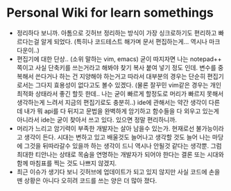 # Personal Wiki for learn somethings
  - 정리하다 보니까. 아톰으로 깃허브 정리하는 방식이 가장 싱크로하기도 편리하고 빠르다는걸 알게 되었다. (특히나 코드테스트 해가며 문서 편집하는게... 역시나 마크다운이..)
  - 편집기에 대한 단상.. (소위 말하는 vim, emacs) 굳이 따지자면 나는 notepad++ 쪽이고 사실 단축키를 쓰는거라고 해봐야 찾기 복사 붙여 넣기 정도 인데. 변수를 중복해서 쓴다거나 하는 건 지양해야 하는거고 따라서 대부분의 경우는 단순히 편집기로서는 그다지 효용성이 없다고도 볼수 있겠다. (물론 잘꾸민 vim같은 경우는 개인 최적화 상태라서 좋긴 할듯 한데.. 나는 굳이 빠르게 할정도로 머리가 빠르지 못해서 생각하는게 느려서 지금의 편집기로도 충분히..) ide에 관해서는 약간 생각이 다른데 내가 뭐 api를 다 뒤지고 문법을 완벽하게 암기하고 함수들을 다 외우고 있는게 아니라서 ide는 굳이 찾아서 쓰고 있다. 있으면 정말 편리하니까.
  - 머리가 느리고 암기력이 부족한 개발자는 살아 남을수 있는가. 현재로선 불가능이라고 생각이 든다. 시대는 변하고 있고 배울것도 늘어나고 생각할 것도 늘어 나는 마당에 그것을 뒤따라갈수 있을까 하는 생각이 드니 역시나 안될것 같다는 생각뿐. 그럼 최대한 티안나는 상태로 목숨을 연명하는 개발자가 되어야 한다는 결론 또는 시대와함께 마침표를 찍는 것도 나쁘지 않겠지.
  - 최근 이슈가 생기다 보니 깃허브에 업데이트가 되고 있지 않지만 사실 코드에 손을 뗀 상황은 아니다 오히려 코드를 쓰는 양은 더 많아 졌다.
